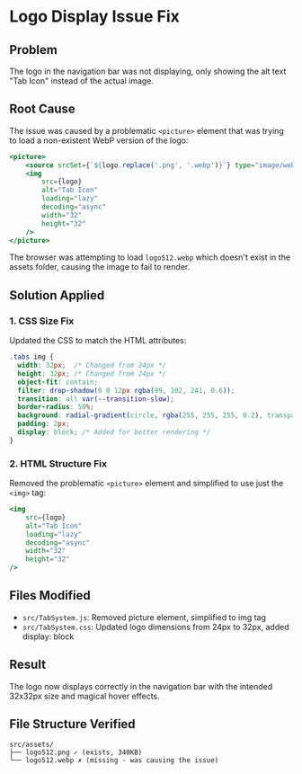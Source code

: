 # Logo Display Issue Fix

## Problem
The logo in the navigation bar was not displaying, only showing the alt text "Tab Icon" instead of the actual image.

## Root Cause
The issue was caused by a problematic `<picture>` element that was trying to load a non-existent WebP version of the logo:

```jsx
<picture>
    <source srcSet={`${logo.replace('.png', '.webp')}`} type="image/webp" />
    <img
        src={logo}
        alt="Tab Icon"
        loading="lazy"
        decoding="async"
        width="32"
        height="32"
    />
</picture>
```

The browser was attempting to load `logo512.webp` which doesn't exist in the assets folder, causing the image to fail to render.

## Solution Applied

### 1. CSS Size Fix
Updated the CSS to match the HTML attributes:
```css
.tabs img {
  width: 32px;  /* Changed from 24px */
  height: 32px; /* Changed from 24px */
  object-fit: contain;
  filter: drop-shadow(0 0 12px rgba(99, 102, 241, 0.6));
  transition: all var(--transition-slow);
  border-radius: 50%;
  background: radial-gradient(circle, rgba(255, 255, 255, 0.2), transparent);
  padding: 2px;
  display: block; /* Added for better rendering */
}
```

### 2. HTML Structure Fix
Removed the problematic `<picture>` element and simplified to use just the `<img>` tag:
```jsx
<img
    src={logo}
    alt="Tab Icon"
    loading="lazy"
    decoding="async"
    width="32"
    height="32"
/>
```

## Files Modified
- `src/TabSystem.js`: Removed picture element, simplified to img tag
- `src/TabSystem.css`: Updated logo dimensions from 24px to 32px, added display: block

## Result
The logo now displays correctly in the navigation bar with the intended 32x32px size and magical hover effects.

## File Structure Verified
```
src/assets/
├── logo512.png ✓ (exists, 340KB)
└── logo512.webp ✗ (missing - was causing the issue)
```
